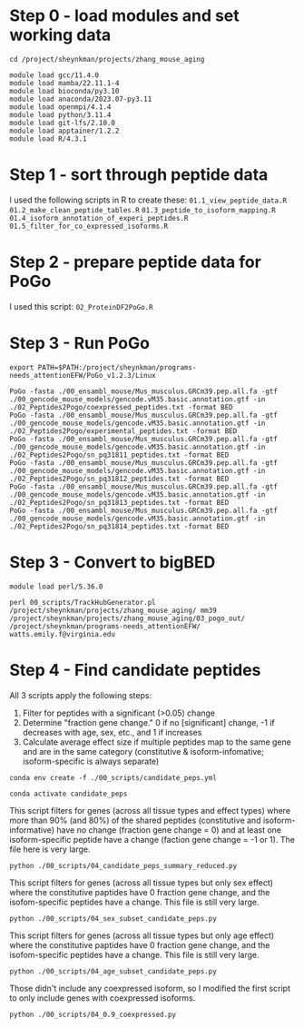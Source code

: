 # Step 0 - load modules and set working data
```
cd /project/sheynkman/projects/zhang_mouse_aging

module load gcc/11.4.0
module load mamba/22.11.1-4
module load bioconda/py3.10
module load anaconda/2023.07-py3.11
module load openmpi/4.1.4
module load python/3.11.4
module load git-lfs/2.10.0
module load apptainer/1.2.2
module load R/4.3.1
```

# Step 1 - sort through peptide data
I used the following scripts in R to create these:
`01.1_view_peptide_data.R`
`01.2_make_clean_peptide_tables.R`
`01.3_peptide_to_isoform_mapping.R`
`01.4_isoform_annotation_of_experi_peptides.R`
`01.5_filter_for_co_expressed_isoforms.R`

# Step 2 - prepare peptide data for PoGo
I used this script:
`02_ProteinDF2PoGo.R`

# Step 3 - Run PoGo
```
export PATH=$PATH:/project/sheynkman/programs-needs_attentionEFW/PoGo_v1.2.3/Linux

PoGo -fasta ./00_ensambl_mouse/Mus_musculus.GRCm39.pep.all.fa -gtf ./00_gencode_mouse_models/gencode.vM35.basic.annotation.gtf -in ./02_Peptides2Pogo/coexpressed_peptides.txt -format BED
PoGo -fasta ./00_ensambl_mouse/Mus_musculus.GRCm39.pep.all.fa -gtf ./00_gencode_mouse_models/gencode.vM35.basic.annotation.gtf -in ./02_Peptides2Pogo/experimental_peptides.txt -format BED
PoGo -fasta ./00_ensambl_mouse/Mus_musculus.GRCm39.pep.all.fa -gtf ./00_gencode_mouse_models/gencode.vM35.basic.annotation.gtf -in ./02_Peptides2Pogo/sn_pq31811_peptides.txt -format BED
PoGo -fasta ./00_ensambl_mouse/Mus_musculus.GRCm39.pep.all.fa -gtf ./00_gencode_mouse_models/gencode.vM35.basic.annotation.gtf -in ./02_Peptides2Pogo/sn_pq31812_peptides.txt -format BED
PoGo -fasta ./00_ensambl_mouse/Mus_musculus.GRCm39.pep.all.fa -gtf ./00_gencode_mouse_models/gencode.vM35.basic.annotation.gtf -in ./02_Peptides2Pogo/sn_pq31813_peptides.txt -format BED
PoGo -fasta ./00_ensambl_mouse/Mus_musculus.GRCm39.pep.all.fa -gtf ./00_gencode_mouse_models/gencode.vM35.basic.annotation.gtf -in ./02_Peptides2Pogo/sn_pq31814_peptides.txt -format BED
```

# Step 3 - Convert to bigBED
```
module load perl/5.36.0

perl 00_scripts/TrackHubGenerator.pl /project/sheynkman/projects/zhang_mouse_aging/ mm39 /project/sheynkman/projects/zhang_mouse_aging/03_pogo_out/ /project/sheynkman/programs-needs_attentionEFW/ watts.emily.f@virginia.edu
```

# Step 4 - Find candidate peptides
All 3 scripts apply the following steps:
1. Filter for peptides with a significant (>0.05) change
2. Determine "fraction gene change." 0 if no [significant] change, -1 if decreases with age, sex, etc., and 1 if increases
3. Calculate average effect size if multiple peptides map to the same gene and are in the same category (constitutive & isoform-infomative; isoform-specific is always separate)

```
conda env create -f ./00_scripts/candidate_peps.yml

conda activate candidate_peps
```
This script filters for genes (across all tissue types and effect types) where more than 90% (and 80%) of the shared peptides (constitutive and isoform-informative) have no change (fraction gene change = 0) and at least one isoform-specific peptide have a change (faction gene change = -1 or 1). The file here is very large.
```
python ./00_scripts/04_candidate_peps_summary_reduced.py
```
This script filters for genes (across all tissue types but only sex effect) where the constitutive paptides have 0 fraction gene change, and the isofom-specific peptides have a change. This file is still very large.
```
python ./00_scripts/04_sex_subset_candidate_peps.py
```
This script filters for genes (across all tissue types but only age effect) where the constitutive paptides have 0 fraction gene change, and the isofom-specific peptides have a change. This file is still very large. 
```
python ./00_scripts/04_age_subset_candidate_peps.py
```
Those didn't include any coexpressed isoform, so I modified the first script to only include genes with coexpressed isoforms.
```
python ./00_scripts/04_0.9_coexpressed.py
```